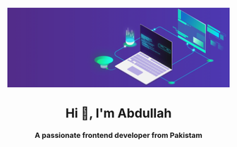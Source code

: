 ![logo](https://github.com/Abdullah-web-deve/Abdullah-web-deve/blob/main/logo.gif)
<h1 align="center">Hi 👋, I'm Abdullah</h1>
<h3 align="center">A passionate frontend developer from Pakistam</h3>
